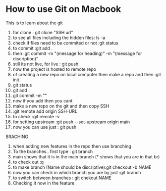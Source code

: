 # How to use Git on Macbook 
This is to learn about the git
1.  for clone : git clone "SSH url"
2.  to see all files including the hidden files: ls -a
3.  check if files need to be commited or not :git status
4.  to commit :git add .
5.  then :git commit -m "(message for heading)" -m "(message for discription)"
6.  still its not live, for live : git push
7.  now the project is hosted to remote repo
8.  of creating a new repo on local computer then make a repo and then :git init
9.  git status
10. git add .
11. git commit -m ""
12. now if you add then you cant 
13. make a new repo on the git and then copy SSH 
14. :git remote add origin SSH-URL
15. to check :git remote -v
16. for setting upstream :git push --set-upstream origin main
17. now you can use just : git push

BRACHING 
1.  when adding new features in the repo then use branching
2.  To the branches.. first type : git branch
3.  main shows that it is in the main branch (* shows that you are in that br)
4.  to check out :q
5.  to make branch (Name should be discriptive):git checkout -b NAME
6.  now you can check in which branch you are by just :git branch
7.  to switch between branches : git chekout NAME
8.  Checking it now in the feature 